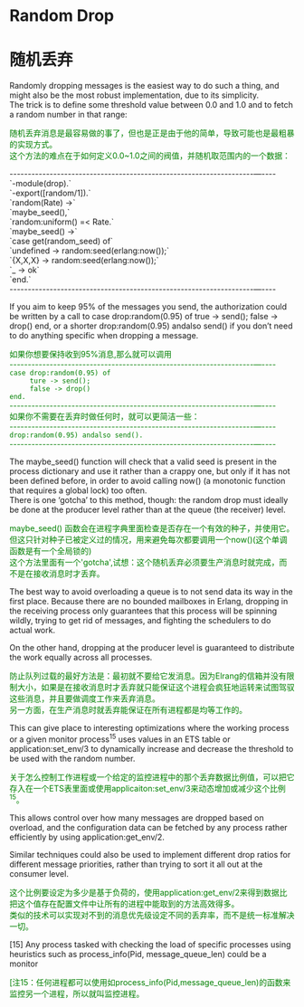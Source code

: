 # Random Drop
# 随机丢弃
Randomly dropping messages is the easiest way to do such a thing, and might also be the most robust implementation, due to its simplicity.<br>
The trick is to define some threshold value between 0.0 and 1.0 and to fetch a random number in that range:
<p></p> <font color="green">
随机丢弃消息是最容易做的事了，但也是正是由于他的简单，导致可能也是最粗暴的实现方式。<br>
这个方法的难点在于如何定义0.0~1.0之间的阀值，并随机取范围内的一个数据：
</font> <p></p>
-------------------------------------------------------------------—----<br>
`-module(drop).`<br>
`-export([random/1]).`<br>
`random(Rate) ->`<br>
`maybe_seed(),`<br>
`random:uniform() =< Rate.`<br>
`maybe_seed() ->`<br>
`case get(random_seed) of`<br>
`undefined -> random:seed(erlang:now());`<br>
`{X,X,X} -> random:seed(erlang:now());`<br>
`_ -> ok`<br>
`end.`<br>
-------------------------------------------------------------------—----<br>
<p></p>

If you aim to keep 95% of the messages you send, the authorization could be written by a call to case drop:random(0.95) of true -> send(); false -> drop() end, or a shorter drop:random(0.95) andalso send() if you don’t need to do anything specific when dropping a message.
<p></p> <font color="green">

如果你想要保持收到95%消息,那么就可以调用<br>
-------------------------------------------------------------------—----<br>
`case drop:random(0.95) of`<br>
`     ture -> send();`<br>
`     false -> drop()`<br>
`end.`<br>
-------------------------------------------------------------------—----<br>
如果你不需要在丢弃时做任何时，就可以更简洁一些：<br>
-------------------------------------------------------------------—----<br>
`drop:random(0.95) andalso send().`<br>
-------------------------------------------------------------------—----<br>
</font> <p></p>
The maybe_seed() function will check that a valid seed is present in the process dictionary and use it rather than a crappy one, but only if it has not been defined before, in order to avoid calling now() (a monotonic function that requires a global lock) too often.<br>
There is one ‘gotcha’ to this method, though: the random drop must ideally be done at the producer level rather than at the queue (the receiver) level.
<p></p> <font color="green">
maybe_seed() 函数会在进程字典里面检查是否存在一个有效的种子，并使用它。但这只针对种子已被定义过的情况，用来避免每次都要调用一个now()(这个单调函数是有一个全局锁的)<br>
这个方法里面有一个'gotcha',试想：这个随机丢弃必须要生产消息时就完成，而不是在接收消息时才丢弃。
</font> <p></p>

The best way to avoid overloading a queue is to not send data its way in the first place. Because there are no bounded mailboxes in Erlang, dropping in the receiving process only guarantees that this process will be spinning wildly, trying to get rid of messages, and fighting the schedulers to do actual work.<br>

On the other hand, dropping at the producer level is guaranteed to distribute the work equally across all processes.
<p></p> <font color="green">
防止队列过载的最好方法是：最初就不要给它发消息。因为Elrang的信箱并没有限制大小，如果是在接收消息时才丢弃就只能保证这个进程会疯狂地运转来试图驾驭这些消息，并且要做调度工作来丢弃消息。<br>
另一方面，在生产消息时就丢弃能保证在所有进程都是均等工作的。
</font> <p></p>
This can give place to interesting optimizations where the working process or a given monitor process<sup>15</sup> uses values in an ETS table or application:set_env/3 to dynamically increase and decrease the threshold to be used with the random number.
<p></p> <font color="green">
关于怎么控制工作进程或一个给定的监控进程中的那个丢弃数据比例值，可以把它存入在一个ETS表里面或使用applicaiton:set_env/3来动态增加或减少这个比例<sup>15</sup>。
</font> <p></p>
This allows control over how many messages are dropped based on overload, and the configuration data can be fetched by any process rather efficiently by using application:get_env/2.<br>

Similar techniques could also be used to implement different drop ratios for different message priorities, rather than trying to sort it all out at the consumer level.
<p></p> <font color="green">

这个比例要设定为多少是基于负荷的，使用application:get_env/2来得到数据比把这个值存在配置文件中让所有的进程中能取到的方法高效得多。<br>
类似的技术可以实现对不到的消息优先级设定不同的丢弃率，而不是统一标准解决一切。
</font> <p></p>

[15] Any process tasked with checking the load of specific processes using heuristics such as process_info(Pid, message_queue_len) could be a monitor

<p></p> <font color="green">
[注15：任何进程都可以使用如process_info(Pid,message_queue_len)的函数来监控另一个进程，所以就叫监控进程。
</font> <p></p>


